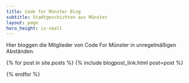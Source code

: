 ```yaml
---
title: Code for Münster Blog
subtitle: Stadtgeschichten aus Münster
layout: page
hero_height: is-small
---
```

Hier bloggen die Mitglieder von Code For Münster in unregelmäßigen Abständen.

{% for post in site.posts %}
{% include blogpost_link.html post=post %}
<!-- <div class="box">
  <article class="media">
    <div class="media-content">
      <div class="content">
        <h3 class="title is-3">{{ post.title }}</h3>
        <p>
          von <strong>{{ post.author }}</strong>{% if post.twitter %}<small> (<a href="https://twitter.com/{{ post.twitter }}">@{{ post.twitter }}</a>)</small>{% endif %} <small>am {{ post.date | date: "%d.%m.%Y" }}</small>
          <br>
          {{ post.excerpt }}
        </p>
        <a class="button is-link" href="{{ post.url }}">weiterlesen&hellip;</a>
      </div>
    </div>
  </article>
</div> -->
{% endfor %}
